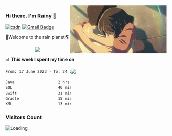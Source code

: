 <img  align='right' height="150" src="https://github.com/LikeRainDay/LikeRainDay/blob/master/pic/img_rain_1.gif?raw=true">



### Hi there. I'm Rainy :lemon:

[![csdn](https://img.shields.io/badge/-csdn-c14438?style=flat-square&logo=c&logoColor=white)](https://blog.csdn.net/qq_15807167)
[![Gmail Badge](https://img.shields.io/badge/-gmail-c14438?style=flat-square&logo=Gmail&logoColor=white&link=mailto:houshuai0816@gmail.com)](mailto:houshuai0816@gmail.com)

🚀Welcome to the rain planet🌎

<center>
<img align='center'  src="https://source.unsplash.com/user/rainyhehe/likes">
</center>

📊 **This week I spent my time on**

<img align='right'   width="300" src="https://github-readme-stats.vercel.app/api?username=LikeRainDay&show_icons=true&title_color=fff&icon_color=79ff97&text_color=9f9f9f&bg_color=151515&count_private=true">

<!--START_SECTION:waka-->

```txt
From: 17 June 2023 - To: 24 June 2023

Java                   2 hrs 22 mins   ██████████████░░░░░░░░░░░   55.59 %
SQL                    40 mins         ████░░░░░░░░░░░░░░░░░░░░░   15.80 %
Swift                  31 mins         ███░░░░░░░░░░░░░░░░░░░░░░   12.41 %
Gradle                 15 mins         █▓░░░░░░░░░░░░░░░░░░░░░░░   06.09 %
XML                    13 mins         █▒░░░░░░░░░░░░░░░░░░░░░░░   05.31 %
```

<!--END_SECTION:waka-->

### Visitors Count
<img align="left" src = "https://profile-counter.glitch.me/LikeRainDay/count.svg" alt ="Loading">
